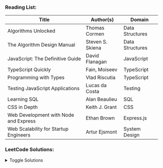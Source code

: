 
### Reading List:
| Title | Author(s) | Domain |
| ----- | --------- | ------ |
| Algorithms Unlocked | Thomas Cormen | Data Structures |
| The Algorithm Design Manual | Steven S. Skiena | Data Structures |
| JavaScript: The Definitive Guide | David Flanagan | JavaScript |
| TypeScript Quickly | Fain, Moiseev | TypeScript |
| Programming with Types | Vlad Riscutia | TypeScript |
| Testing JavaScript Applications | Lucas da Costa | Testing |
| Learning SQL | Alan Beaulieu | SQL |
| CSS in Depth | Keith J. Grant | CSS |
| Web Development with Node and Express | Ethan Brown | Express.js |
| Web Scalability for Startup Engineers | Artur Ejsmont | System Design |

<!--
| API Design Patterns | JJ Geewax | Web APIs | - |
| AWS Cookbook | Culkin, Zazon, Ferguson | AWS | - |
| Bootstrapping Microservices with Docker, Kubernetes, and Terraform | Ashley Davis | Microservices | - |
| Designing Web APIs | Jin, Sahni, Shevat | Web APIs | - |
| Distributed Systems with Node.js | Thomas Hunter | Node.js | - |
| Micro Frontends in Action | Michael Geers | Frontend | - |
| SQL Cookbook | Molinaro, Graaf | SQL | - |
| The Design of Web APIs | Arnaud Lauret | Web APIs | - |
| Web Components in Action | Benjamin Farrell | Web Components | - |
-->

### LeetCode Solutions:
<details>
  <summary>Toggle Solutions</summary>
  
  ##### Visit solutions by clicking checkmarks.
  
| # | Title | Difficulty | Java | Python | JavaScript |
| :-: | ----- | :--------: | :--: | :----: | :--------: |
| 1 | Two Sum | Easy | [&check;](https://github.com/kraftjs/kraftjs/blob/main/leetcode/java/0001_two_sum.java) | [&check;](https://github.com/kraftjs/kraftjs/blob/main/leetcode/python/0001_two_sum.py) | [&check;](https://github.com/kraftjs/kraftjs/blob/main/leetcode/javascript/0001_two_sum.js) |
| 2 | Add Two Numbers | Medium | - | [&check;](https://github.com/kraftjs/kraftjs/blob/main/leetcode/python/0002_add_two_numbers.py) | [&check;](https://github.com/kraftjs/kraftjs/blob/main/leetcode/javascript/0002_add_two_numbers.js) |
| 3 | Longest Substring Without Repeating Characters | Medium | [&check;](https://github.com/kraftjs/kraftjs/blob/main/leetcode/java/0003_longest_substring_without_repeating_characters.java) | [&check;](https://github.com/kraftjs/kraftjs/blob/main/leetcode/python/0003_longest_substring_without_repeating_characters.py) | - |
| 4 | Median of Two Sorted Arrays | Hard | - | - | [&check;](https://github.com/kraftjs/kraftjs/blob/main/leetcode/javascript/0004_median_of_two_sorted_arrays.js) |
| 5 | Longest Palindromic Substring | Medium | - | [&check;](https://github.com/kraftjs/kraftjs/blob/main/leetcode/python/0005_longest_palindromic_substring.py) | - |
| 8 | String to Integer | Medium | [&check;](https://github.com/kraftjs/kraftjs/blob/main/leetcode/java/0008_string_to_integer.java) | [&check;](https://github.com/kraftjs/kraftjs/blob/main/leetcode/python/0008_string_to_integer.py) | - |
| 9 | Palindrome Number | Easy | - | - | [&check;](https://github.com/kraftjs/kraftjs/blob/main/leetcode/javascript/0009_palindrome_number.js) |
| 11 | Container With Most Water | Medium | - | [&check;](https://github.com/kraftjs/kraftjs/blob/main/leetcode/python/0011_container_with_most_water.py) | - |
| 12 | Integer to Roman | Medium | - | [&check;](https://github.com/kraftjs/kraftjs/blob/main/leetcode/python/0012_integer_to_roman.py) | [&check;](https://github.com/kraftjs/kraftjs/blob/main/leetcode/javascript/0012_integer_to_roman.js) |
| 13 | Roman to Integer | Easy | - | [&check;](https://github.com/kraftjs/kraftjs/blob/main/leetcode/python/0013_roman_to_integer.py) | [&check;](https://github.com/kraftjs/kraftjs/blob/main/leetcode/javascript/0013_roman_to_integer.js) |
| 15 | 3Sum | Medium | - | [&check;](https://github.com/kraftjs/kraftjs/blob/main/leetcode/python/0015_3sum.py) | [&check;](https://github.com/kraftjs/kraftjs/blob/main/leetcode/javascript/0015_3Sum.js) |
| 16 | 3Sum Closest | Medium | - | [&check;](https://github.com/kraftjs/kraftjs/blob/main/leetcode/python/0016_3sum_closest.py) | [&check;](https://github.com/kraftjs/kraftjs/blob/main/leetcode/javascript/0016_3Sum_closest.js) |
| 17 | Letter Combinations of a Phone Number | Medium | - | [&check;](https://github.com/kraftjs/kraftjs/blob/main/leetcode/python/0017_letter_combinations_of_a_phone_number.py) | - |
| 19 | Remove Nth Node From End of List | Medium | - | [&check;](https://github.com/kraftjs/kraftjs/blob/main/leetcode/python/0019_remove_nth_node_from_end_of_list.py) | - |
| 20 | Valid Parentheses | Easy | - | [&check;](https://github.com/kraftjs/kraftjs/blob/main/leetcode/python/0020_valid_parentheses.py) | - |
| 21 | Merge Two Sorted Lists | Easy | - | [&check;](https://github.com/kraftjs/kraftjs/blob/main/leetcode/python/0021_merge_two_sorted_lists.py) | - |
| 22 | Generate Parentheses | Medium | - | - | [&check;](https://github.com/kraftjs/kraftjs/blob/main/leetcode/javascript/0022_generate_parentheses.js) |
| 23 | Merge k Sorted Lists | Hard | - | [&check;](https://github.com/kraftjs/kraftjs/blob/main/leetcode/python/0023_merge_k_sorted_lists.py) | - |
| 26 | Remove Duplicates from Sorted Array | Easy | - | [&check;](https://github.com/kraftjs/kraftjs/blob/main/leetcode/python/0026_remove_duplicates_from_sorted_array.py) | - |
| 27 | Remove Element | Easy | - | [&check;](https://github.com/kraftjs/kraftjs/blob/main/leetcode/python/0027_remove_element.py) | - |
| 33 | Search in Rotated Sorted Array | Medium | - | [&check;](https://github.com/kraftjs/kraftjs/blob/main/leetcode/python/0033_search_in_rotated_sorted_array.py) | - |
| 39 | Combination Sum | Medium | - | [&check;](https://github.com/kraftjs/kraftjs/blob/main/leetcode/python/0039_combination_sum.py) | - |
| 40 | Combination Sum II | Medium | - | [&check;](https://github.com/kraftjs/kraftjs/blob/main/leetcode/python/0040_combination_sum_ii.py) | - |
| 46 | Permutations | Medium | - | [&check;](https://github.com/kraftjs/kraftjs/blob/main/leetcode/python/0046_permutations.py) | - |
| 47 | Permutations II | Medium | - | [&check;](https://github.com/kraftjs/kraftjs/blob/main/leetcode/python/0047_permutations_ii.py) | - |
| 48 | Rotate Image | Medium | - | [&check;](https://github.com/kraftjs/kraftjs/blob/main/leetcode/python/0048_rotate_image.py) | - |
| 49 | Group Anagrams | Medium | - | [&check;](https://github.com/kraftjs/kraftjs/blob/main/leetcode/python/0049_group_anagrams.py) | - |
| 77 | Combinations | Medium | - | [&check;](https://github.com/kraftjs/kraftjs/blob/main/leetcode/python/0077_combinations.py) | - |
| 94 | Binary Tree Inorder Traversal | Easy | - | [&check;](https://github.com/kraftjs/kraftjs/blob/main/leetcode/python/0094_binary_tree_inorder_traversal.py) | - |
| 136 | Single Number | Easy | - | [&check;](https://github.com/kraftjs/kraftjs/blob/main/leetcode/python/0136_single_number.py) | - |
| 206 | Reverse Linked List | Easy | - | [&check;](https://github.com/kraftjs/kraftjs/blob/main/leetcode/python/0206_reverse_linked_list.py) | - |
| 273 | Integer to English Words | Hard | - | [&check;](https://github.com/kraftjs/kraftjs/blob/main/leetcode/python/0273_integer_to_english_words.py) | - |
| 387 | First Unique Character in a String | Easy | - | [&check;](https://github.com/kraftjs/kraftjs/blob/main/leetcode/python/0387_first_unique_character_in_a_string.py) | - |
| 476 | Number Complement | Easy | - | [&check;](https://github.com/kraftjs/kraftjs/blob/main/leetcode/python/0476_number_complement.py) | - |
| 485 | Max Consecutive Ones | Easy | [&check;](https://github.com/kraftjs/kraftjs/blob/main/leetcode/java/0485_max_consecutive_ones.java) | - | - |
| 771 | Jewels and Stones | Easy | - | [&check;](https://github.com/kraftjs/kraftjs/blob/main/leetcode/python/0771_jewels_and_stones.py) | - |
| 819 | Most Common Word | Easy | - | [&check;](https://github.com/kraftjs/kraftjs/blob/main/leetcode/python/0819_most_common_word.py) | - |
| 832 | Flipping an Image | Easy | - | [&check;](https://github.com/kraftjs/kraftjs/blob/main/leetcode/python/0832_flipping_an_image.py) | - |
| 905 | Sort Array By Parity | Easy | - | [&check;](https://github.com/kraftjs/kraftjs/blob/main/leetcode/python/0905_sort_array_by_parity.py) | - |
| 937 | Reorder Data in Log Files | Easy | - | [&check;](https://github.com/kraftjs/kraftjs/blob/main/leetcode/python/0937_reorder_data_in_log_files.py) | - |
| 977 | Squares of a Sorted Array | Easy | [&check;](https://github.com/kraftjs/kraftjs/blob/main/leetcode/java/0977_squares_of_a_sorted_array.java) | [&check;](https://github.com/kraftjs/kraftjs/blob/main/leetcode/python/0977_squares_of_a_sorted_array.py) | - |
| 1051 | Height Checker | Easy | - | [&check;](https://github.com/kraftjs/kraftjs/blob/main/leetcode/python/1051_height_checker.py) | - |
| 1295 | Find Numbers with Even Number of Digits | Easy | [&check;](https://github.com/kraftjs/kraftjs/blob/main/leetcode/java/1295_find_numbers_with_even_numbers_of_digits.java) | [&check;](https://github.com/kraftjs/kraftjs/blob/main/leetcode/python/1295_find_numbers_with_even_numbers_of_digits.py) | - |
| 1299 | Replace Elements with Greatest Element on Right Side | Easy | - | [&check;](https://github.com/kraftjs/kraftjs/blob/main/leetcode/python/1299_replace_elements_with_greatest_element_on_right_side.py) | - |
| 1342 | Number of Steps to Reduce a Number to Zero | Easy | - | [&check;](https://github.com/kraftjs/kraftjs/blob/main/leetcode/python/1342_number_of_steps_to_reduce_a_number_to_zero.py) | - |

<!--
| # | Title | Difficulty | [&check;]() | - | - |
-->

</details>


<!--
**kraftjs/kraftjs** is a ✨ _special_ ✨ repository because its `README.md` (this file) appears on your GitHub profile.

Here are some ideas to get you started:

- 🔭 I’m currently working on ...
- 🌱 I’m currently learning ...
- 👯 I’m looking to collaborate on ...
- 🤔 I’m looking for help with ...
- 💬 Ask me about ...
- 📫 How to reach me: ...
- 😄 Pronouns: ...
- ⚡ Fun fact: ...
-->

